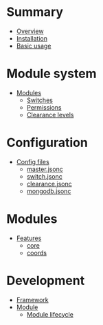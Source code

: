 # Summary

- [Overview](./overview.md)
- [Installation](./installation.md)
- [Basic usage](./basic-usage.md)

# Module system

- [Modules](./modules/index.md)
    - [Switches](./modules/switches.md)
    - [Permissions]()
    - [Clearance levels]()

# Configuration

- [Config files]()
    - [master.jsonc]()
    - [switch.jsonc]()
    - [clearance.jsonc]()
    - [mongodb.jsonc]()

# Modules

- [Features]()
    - [core]()
    - [coords]()

# Development

- [Framework]()
- [Module]()
    - [Module lifecycle]()
